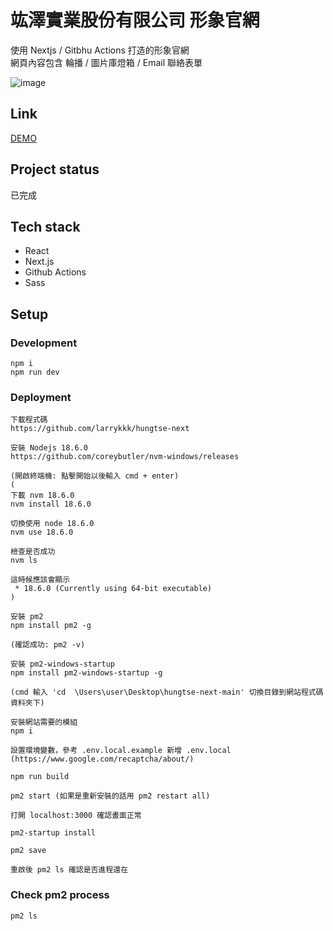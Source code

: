 # 竑澤實業股份有限公司 形象官網

使用 Nextjs / Gitbhu Actions 打造的形象官網  
網頁內容包含 輪播 / 圖片庫燈箱 / Email 聯絡表單

![image](https://user-images.githubusercontent.com/25131952/181602885-d64903f7-b80f-4cc9-9e8e-36d7d988d033.png)

## Link
[DEMO](https://larrykkk.github.io/hungtse-next/)

## Project status
已完成

## Tech stack

- React
- Next.js
- Github Actions
- Sass

## Setup

### Development

```
npm i
npm run dev
```

### Deployment

```
下載程式碼
https://github.com/larrykkk/hungtse-next

安裝 Nodejs 18.6.0
https://github.com/coreybutler/nvm-windows/releases

(開啟終端機: 點擊開始以後輸入 cmd + enter)
(
下載 nvm 18.6.0
nvm install 18.6.0

切換使用 node 18.6.0
nvm use 18.6.0

檢查是否成功
nvm ls

這時候應該會顯示 
 * 18.6.0 (Currently using 64-bit executable)
)

安裝 pm2
npm install pm2 -g

(確認成功: pm2 -v)

安裝 pm2-windows-startup
npm install pm2-windows-startup -g

(cmd 輸入 'cd  \Users\user\Desktop\hungtse-next-main' 切換目錄到網站程式碼資料夾下)

安裝網站需要的模組
npm i

設置環境變數，參考 .env.local.example 新增 .env.local
(https://www.google.com/recaptcha/about/)

npm run build

pm2 start (如果是重新安裝的話用 pm2 restart all)

打開 localhost:3000 確認畫面正常

pm2-startup install

pm2 save

重啟後 pm2 ls 確認是否進程還在
```

### Check pm2 process 
```
pm2 ls
```
